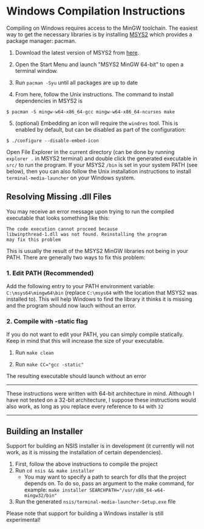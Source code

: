 # Windows Compilation Instructions

Compiling on Windows requires access to the MinGW toolchain. The easiest way to get the necessary libraries is by installing [MSYS2](https://www.msys2.org/) which provides a package manager: pacman.

1. Download the latest version of MSYS2 from [here](https://www.msys2.org/).

2. Open the Start Menu and launch "MSYS2 MinGW 64-bit" to open a terminal window.

3. Run `pacman -Syu` until all packages are up to date

4. From here, follow the Unix instructions. The command to install dependencies in MSYS2 is

```
$ pacman -S mingw-w64-x86_64-gcc mingw-w64-x86_64-ncurses make
```

5. (optional) Embedding an icon will require the `windres` tool. This is enabled by default, but can be disabled as part of the configuration:

```
$ ./configure --disable-embed-icon
```

Open File Explorer in the current directory (can be done by running `explorer .` in MSYS2 terminal) and double click the generated executable in `src/` to run the program. If your MSYS2 `/bin` is set in your system PATH (see below), then you can also follow the Unix installation instructions to install `terminal-media-launcher` on your Windows system.

## Resolving Missing .dll Files

You may receive an error message upon trying to run the compiled executable that looks something like this:

```
The code execution cannot proceed because
libwinpthread-1.dll was not found. Reinstalling the program
may fix this problem
```

This is usually the result of the MSYS2 MinGW libraries not being in your PATH. There are generally two ways to fix this problem:

### 1. Edit PATH (Recommended)

Add the following entry to your PATH environment variable: `C:\msys64\mingw64\bin` (replace `C:\msys64` with the location that MSYS2 was installed to). This will help Windows to find the library it thinks it is missing and the program should now lauch without an error.

### 2. Compile with -static flag

If you do not want to edit your PATH, you can simply compile statically. Keep in mind that this will increase the size of your executable.

1. Run `make clean`

2. Run `make CC="gcc -static"`

The resulting executable should launch without an error

---

These instructions were written with 64-bit architecture in mind. Although I have not tested on a 32-bit architecture, I suppose these instructions would also work, as long as you replace every reference to `64` with `32`

---

## Building an Installer

Support for building an NSIS installer is in development (it currently will not work, as it is missing the installation of certain dependencies).

1. First, follow the above instructions to compile the project
2. Run `cd nsis && make installer`
    - You may want to specify a path to search for dlls that the project depends on. To do so, pass an argument to the make command, for example: `make installer SEARCHPATH="/usr/x86_64-w64-mingw32/bin"`
3. Run the generated `nsis/terminal-media-launcher-Setup.exe` file

Please note that support for building a Windows installer is still experimental!
